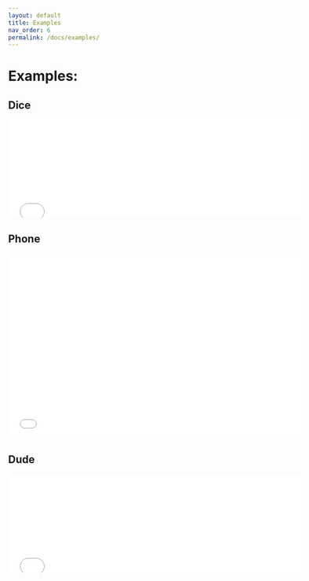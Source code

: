```yaml
---
layout: default
title: Examples
nav_order: 6
permalink: /docs/examples/
---
```



# Examples:


## Dice


<div class="code-demo-expanded-200">  
 <iframe 
   frameborder="no"  
    marginwidth="0" 
    marginheight="0" 
    width="600" 
    height="200" 
     src="../../examples/#/demo/dice">
</iframe>
</div>




## Phone


<div class="code-demo-expanded">  
 <iframe 
   frameborder="no"  
    marginwidth="0" 
    marginheight="0" 
    width="600" 
    height="378" 
     src="../../examples/phone/">
</iframe>
</div>


## Dude


<div class="code-demo-expanded-200">  
 <iframe 
   frameborder="no"  
    marginwidth="0" 
    marginheight="0" 
    width="600" 
    height="200" 
     src="../../examples/#/demo/dude">
</iframe>
</div>

